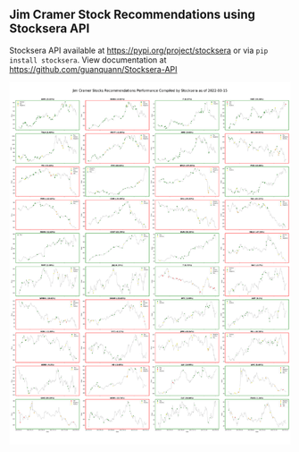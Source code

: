 ## Jim Cramer Stock Recommendations using Stocksera API

Stocksera API available at https://pypi.org/project/stocksera or via `pip install stocksera`. View documentation at https://github.com/guanquann/Stocksera-API

![Jim Cramer](./jim_cramer.png)